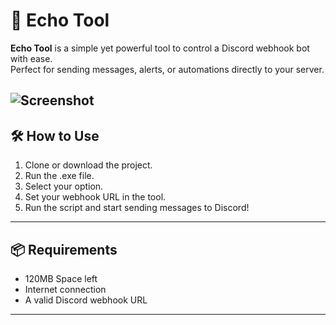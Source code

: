 # 💬 Echo Tool

**Echo Tool** is a simple yet powerful tool to control a Discord webhook bot with ease.  
Perfect for sending messages, alerts, or automations directly to your server.

![Screenshot](https://i.imagesup.co/images2/8f0668ed29e5ede3af9c620384f3d05dd230a37a.png)
---

## 🛠️ How to Use
1. Clone or download the project.
2. Run the .exe file.
3. Select your option.
4. Set your webhook URL in the tool.
5. Run the script and start sending messages to Discord!

---

## 📦 Requirements
- 120MB Space left
- Internet connection
- A valid Discord webhook URL

---
